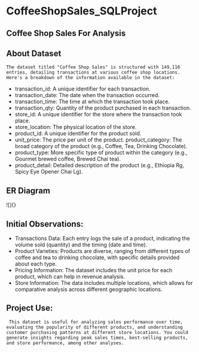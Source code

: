 # CoffeeShopSales_SQLProject
## Coffee Shop Sales For Analysis 
## About Dataset
    The dataset titled "Coffee Shop Sales" is structured with 149,116 entries, detailing transactions at various coffee shop locations.
    Here's a breakdown of the information available in the dataset:
- 	transaction_id: A unique identifier for each transaction.
- 	transaction_date: The date when the transaction occurred.
- 	transaction_time: The time at which the transaction took place.
- 	transaction_qty: Quantity of the product purchased in each transaction.
- 	store_id: A unique identifier for the store where the transaction took place.
- 	store_location: The physical location of the store.
- 	product_id: A unique identifier for the product sold.
- 	unit_price: The price per unit of the product.
   	product_category: The broad category of the product (e.g., Coffee, Tea, Drinking Chocolate).
- 	product_type: More specific type of product within the category (e.g., Gourmet brewed coffee, Brewed Chai tea).
- 	product_detail: Detailed description of the product (e.g., Ethiopia Rg, Spicy Eye Opener Chai Lg).
## ER Diagram
   ![]{}
## Initial Observations:
-	Transactions Data: Each entry logs the sale of a product, indicating the volume sold (quantity) and the timing (date and time).
-	Product Varieties: Products are diverse, ranging from different types of coffee and tea to drinking chocolate, with specific details provided about each type.
-	Pricing Information: The dataset includes the unit price for each product, which can help in revenue analysis.
-	Store Information: The data includes multiple locations, which allows for comparative analysis across different geographic locations.
## Project Use:
     This dataset is useful for analyzing sales performance over time, evaluating the popularity of different products, and understanding customer purchasing patterns at different store locations. You could generate insights regarding peak sales times, best-selling products, and store performance, among other analyses. 
